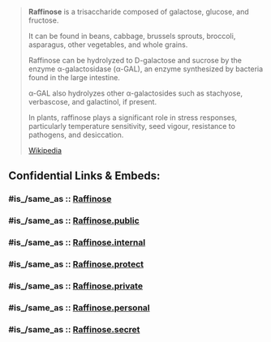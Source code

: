 
> **Raffinose** is a trisaccharide composed of galactose, glucose, and fructose. 
> 
> It can be found in beans, cabbage, brussels sprouts, broccoli, asparagus, other vegetables, and whole grains. 
> 
> Raffinose can be hydrolyzed to D-galactose and sucrose by the enzyme α-galactosidase (α-GAL), 
> an enzyme synthesized by bacteria found in the large intestine. 
> 
> α-GAL also hydrolyzes other α-galactosides such as stachyose, verbascose, and galactinol, if present. 
> 
> In plants, raffinose plays a significant role in stress responses, 
> particularly temperature sensitivity, seed vigour, resistance to pathogens, and desiccation.
>
> [Wikipedia](https://en.wikipedia.org/wiki/Raffinose)


## Confidential Links & Embeds: 

### #is_/same_as :: [Raffinose](Raffinose.md) 

### #is_/same_as :: [Raffinose.public](/_public/bio/Metabolism/Nutrition/Carbohydrate/Oligosaccharide/Raffinose.public.md) 

### #is_/same_as :: [Raffinose.internal](/_internal/bio/Metabolism/Nutrition/Carbohydrate/Oligosaccharide/Raffinose.internal.md) 

### #is_/same_as :: [Raffinose.protect](/_protect/bio/Metabolism/Nutrition/Carbohydrate/Oligosaccharide/Raffinose.protect.md) 

### #is_/same_as :: [Raffinose.private](/_private/bio/Metabolism/Nutrition/Carbohydrate/Oligosaccharide/Raffinose.private.md) 

### #is_/same_as :: [Raffinose.personal](/_personal/bio/Metabolism/Nutrition/Carbohydrate/Oligosaccharide/Raffinose.personal.md) 

### #is_/same_as :: [Raffinose.secret](/_secret/bio/Metabolism/Nutrition/Carbohydrate/Oligosaccharide/Raffinose.secret.md)

